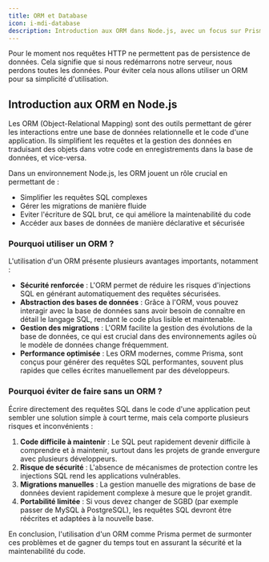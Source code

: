 ```yaml
---
title: ORM et Database
icon: i-mdi-database
description: Introduction aux ORM dans Node.js, avec un focus sur Prisma et l'importance d'utiliser un ORM pour la gestion des bases de données
---
```


Pour le moment nos requêtes HTTP ne permettent pas de persistence de données. Cela signifie que si nous redémarrons notre serveur, nous perdons toutes les données. Pour éviter cela nous allons utiliser un ORM pour sa simplicité d'utilisation.

## Introduction aux ORM en Node.js

Les ORM (Object-Relational Mapping) sont des outils permettant de gérer les interactions entre une base de données relationnelle et le code d'une application. Ils simplifient les requêtes et la gestion des données en traduisant des objets dans votre code en enregistrements dans la base de données, et vice-versa.

Dans un environnement Node.js, les ORM jouent un rôle crucial en permettant de :

- Simplifier les requêtes SQL complexes
- Gérer les migrations de manière fluide
- Eviter l'écriture de SQL brut, ce qui améliore la maintenabilité du code
- Accéder aux bases de données de manière déclarative et sécurisée

### Pourquoi utiliser un ORM ?

L'utilisation d'un ORM présente plusieurs avantages importants, notamment :

- **Sécurité renforcée** : L'ORM permet de réduire les risques d'injections SQL en générant automatiquement des requêtes sécurisées.
- **Abstraction des bases de données** : Grâce à l'ORM, vous pouvez interagir avec la base de données sans avoir besoin de connaître en détail le langage SQL, rendant le code plus lisible et maintenable.
- **Gestion des migrations** : L'ORM facilite la gestion des évolutions de la base de données, ce qui est crucial dans des environnements agiles où le modèle de données change fréquemment.
- **Performance optimisée** : Les ORM modernes, comme Prisma, sont conçus pour générer des requêtes SQL performantes, souvent plus rapides que celles écrites manuellement par des développeurs.

### Pourquoi éviter de faire sans un ORM ?

Écrire directement des requêtes SQL dans le code d'une application peut sembler une solution simple à court terme, mais cela comporte plusieurs risques et inconvénients :

1. **Code difficile à maintenir** : Le SQL peut rapidement devenir difficile à comprendre et à maintenir, surtout dans les projets de grande envergure avec plusieurs développeurs.
2. **Risque de sécurité** : L'absence de mécanismes de protection contre les injections SQL rend les applications vulnérables.
3. **Migrations manuelles** : La gestion manuelle des migrations de base de données devient rapidement complexe à mesure que le projet grandit.
4. **Portabilité limitée** : Si vous devez changer de SGBD (par exemple passer de MySQL à PostgreSQL), les requêtes SQL devront être réécrites et adaptées à la nouvelle base.

En conclusion, l'utilisation d'un ORM comme Prisma permet de surmonter ces problèmes et de gagner du temps tout en assurant la sécurité et la maintenabilité du code.
